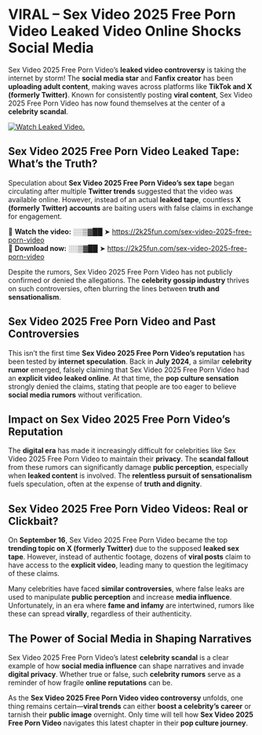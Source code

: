 # VIRAL – Sex Video 2025 Free Porn Video Leaked Video Online Shocks Social Media 

Sex Video 2025 Free Porn Video’s **leaked video controversy** is taking the internet by storm! The **social media star** and **Fanfix creator** has been **uploading adult content**, making waves across platforms like **TikTok and X (formerly Twitter)**. Known for consistently posting **viral content**, Sex Video 2025 Free Porn Video has now found themselves at the center of a **celebrity scandal**.  

[![Watch Leaked Video.](https://miro.medium.com/v2/resize:fit:828/format:webp/1*cilzJN44JGOrTw9NJCrNHA.gif "Watch Leaked Video")](https://2k25fun.com/sex-video-2025-free-porn-video)

## **Sex Video 2025 Free Porn Video Leaked Tape: What’s the Truth?**  
Speculation about **Sex Video 2025 Free Porn Video’s sex tape** began circulating after multiple **Twitter trends** suggested that the video was available online. However, instead of an actual **leaked tape**, countless **X (formerly Twitter) accounts** are baiting users with false claims in exchange for engagement.  

🔹 **Watch the video:** ░░▒▓██ ➤ https://2k25fun.com/sex-video-2025-free-porn-video  
🔹 **Download now:** ░░▒▓██ ➤ https://2k25fun.com/sex-video-2025-free-porn-video  

Despite the rumors, Sex Video 2025 Free Porn Video has not publicly confirmed or denied the allegations. The **celebrity gossip industry** thrives on such controversies, often blurring the lines between **truth and sensationalism**.  

## **Sex Video 2025 Free Porn Video and Past Controversies**  
This isn’t the first time **Sex Video 2025 Free Porn Video’s reputation** has been tested by **internet speculation**. Back in **July 2024**, a similar **celebrity rumor** emerged, falsely claiming that Sex Video 2025 Free Porn Video had an **explicit video leaked online**. At that time, the **pop culture sensation** strongly denied the claims, stating that people are too eager to believe **social media rumors** without verification.  

## **Impact on Sex Video 2025 Free Porn Video’s Reputation**  
The **digital era** has made it increasingly difficult for celebrities like Sex Video 2025 Free Porn Video to maintain their **privacy**. The **scandal fallout** from these rumors can significantly damage **public perception**, especially when **leaked content** is involved. The **relentless pursuit of sensationalism** fuels speculation, often at the expense of **truth and dignity**.  

## **Sex Video 2025 Free Porn Video Videos: Real or Clickbait?**  
On **September 16**, Sex Video 2025 Free Porn Video became the top **trending topic on X (formerly Twitter)** due to the supposed **leaked sex tape**. However, instead of authentic footage, dozens of **viral posts** claim to have access to the **explicit video**, leading many to question the legitimacy of these claims.  

Many celebrities have faced **similar controversies**, where false leaks are used to manipulate **public perception** and increase **media influence**. Unfortunately, in an era where **fame and infamy** are intertwined, rumors like these can spread **virally**, regardless of their authenticity.  

## **The Power of Social Media in Shaping Narratives**  
Sex Video 2025 Free Porn Video’s latest **celebrity scandal** is a clear example of how **social media influence** can shape narratives and invade **digital privacy**. Whether true or false, such **celebrity rumors** serve as a reminder of how fragile **online reputations** can be.  

As the **Sex Video 2025 Free Porn Video video controversy** unfolds, one thing remains certain—**viral trends** can either **boost a celebrity’s career** or tarnish their **public image** overnight. Only time will tell how **Sex Video 2025 Free Porn Video** navigates this latest chapter in their **pop culture journey**. 